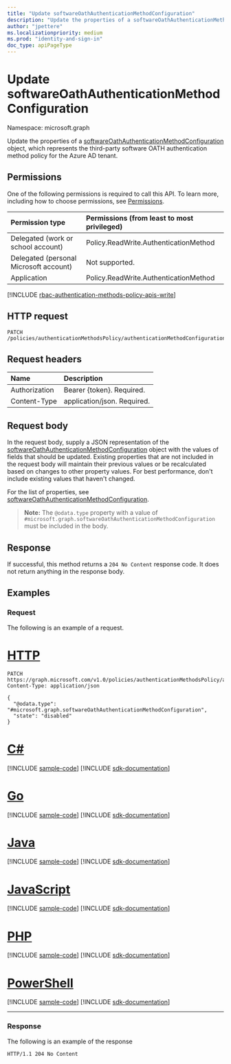 ```yaml
---
title: "Update softwareOathAuthenticationMethodConfiguration"
description: "Update the properties of a softwareOathAuthenticationMethodConfiguration object."
author: "jpettere"
ms.localizationpriority: medium
ms.prod: "identity-and-sign-in"
doc_type: apiPageType
---
```


# Update softwareOathAuthenticationMethodConfiguration
Namespace: microsoft.graph

Update the properties of a [softwareOathAuthenticationMethodConfiguration](../resources/softwareoathauthenticationmethodconfiguration.md) object, which represents the third-party software OATH authentication method policy for the Azure AD tenant.

## Permissions
One of the following permissions is required to call this API. To learn more, including how to choose permissions, see [Permissions](/graph/permissions-reference).

|Permission type|Permissions (from least to most privileged)|
|:---|:---|
|Delegated (work or school account)|Policy.ReadWrite.AuthenticationMethod|
|Delegated (personal Microsoft account)|Not supported.|
|Application|Policy.ReadWrite.AuthenticationMethod|

[!INCLUDE [rbac-authentication-methods-policy-apis-write](../includes/rbac-for-apis/rbac-authentication-methods-policy-apis-write.md)]

## HTTP request

<!-- {
  "blockType": "ignored"
}
-->
``` http
PATCH /policies/authenticationMethodsPolicy/authenticationMethodConfigurations/softwareOath
```

## Request headers
|Name|Description|
|:---|:---|
|Authorization|Bearer {token}. Required.|
|Content-Type|application/json. Required.|

## Request body
In the request body, supply a JSON representation of the [softwareOathAuthenticationMethodConfiguration](../resources/softwareoathauthenticationmethodconfiguration.md) object with the values of fields that should be updated. Existing properties that are not included in the request body will maintain their previous values or be recalculated based on changes to other property values. For best performance, don't include existing values that haven't changed.

For the list of properties, see [softwareOathAuthenticationMethodConfiguration](../resources/softwareoathauthenticationmethodconfiguration.md).

>**Note:** The `@odata.type` property with a value of `#microsoft.graph.softwareOathAuthenticationMethodConfiguration` must be included in the body.

## Response

If successful, this method returns a `204 No Content` response code. It does not return anything in the response body.

## Examples

### Request
The following is an example of a request.
# [HTTP](#tab/http)
<!-- {
  "blockType": "request",
  "name": "update_softwareoathauthenticationmethodconfiguration"
}
-->
``` http
PATCH https://graph.microsoft.com/v1.0/policies/authenticationMethodsPolicy/authenticationMethodConfigurations/softwareOath
Content-Type: application/json

{
  "@odata.type": "#microsoft.graph.softwareOathAuthenticationMethodConfiguration",
  "state": "disabled"
}
```

# [C#](#tab/csharp)
[!INCLUDE [sample-code](../includes/snippets/csharp/update-softwareoathauthenticationmethodconfiguration-csharp-snippets.md)]
[!INCLUDE [sdk-documentation](../includes/snippets/snippets-sdk-documentation-link.md)]

# [Go](#tab/go)
[!INCLUDE [sample-code](../includes/snippets/go/update-softwareoathauthenticationmethodconfiguration-go-snippets.md)]
[!INCLUDE [sdk-documentation](../includes/snippets/snippets-sdk-documentation-link.md)]

# [Java](#tab/java)
[!INCLUDE [sample-code](../includes/snippets/java/update-softwareoathauthenticationmethodconfiguration-java-snippets.md)]
[!INCLUDE [sdk-documentation](../includes/snippets/snippets-sdk-documentation-link.md)]

# [JavaScript](#tab/javascript)
[!INCLUDE [sample-code](../includes/snippets/javascript/update-softwareoathauthenticationmethodconfiguration-javascript-snippets.md)]
[!INCLUDE [sdk-documentation](../includes/snippets/snippets-sdk-documentation-link.md)]

# [PHP](#tab/php)
[!INCLUDE [sample-code](../includes/snippets/php/update-softwareoathauthenticationmethodconfiguration-php-snippets.md)]
[!INCLUDE [sdk-documentation](../includes/snippets/snippets-sdk-documentation-link.md)]

# [PowerShell](#tab/powershell)
[!INCLUDE [sample-code](../includes/snippets/powershell/update-softwareoathauthenticationmethodconfiguration-powershell-snippets.md)]
[!INCLUDE [sdk-documentation](../includes/snippets/snippets-sdk-documentation-link.md)]

---

### Response
The following is an example of the response
<!-- {
  "blockType": "response",
  "truncated": true
}
-->
``` http
HTTP/1.1 204 No Content
```

